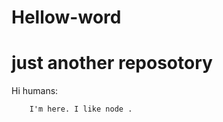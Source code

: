 # Hellow-word
just another reposotory
==========================

Hi humans:
  
        I'm here. I like node .
